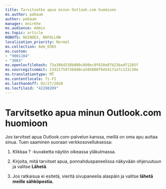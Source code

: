 ```yaml
---
title: Tarvitsetko apua minun Outlook.com huomioon
ms.author: pebaum
author: pebaum
manager: mnirkhe
ms.audience: Admin
ms.topic: article
ROBOTS: NOINDEX, NOFOLLOW
localization_priority: Normal
ms.collection: Adm_O365
ms.custom:
- "9001104"
- "3065"
ms.openlocfilehash: 73a386d338b880c808ec9f620e07b23badf1285f
ms.sourcegitcommit: 23d217597369d0ca585600f9454171e7c133c30e
ms.translationtype: MT
ms.contentlocale: fi-FI
ms.lasthandoff: 02/27/2020
ms.locfileid: "42288209"
---
```

# <a name="need-help-with-my-outlookcom-account"></a>Tarvitsetko apua minun Outlook.com huomioon

Jos tarvitset apua Outlook.com-palvelun kanssa, meillä on oma apu auttaa sinua. Tuen saaminen suoraan verkkosovelluksessa: 

1. Klikkaa ? -kuvaketta näytön oikeassa yläkulmassa. 

2. Kirjoita, mitä tarvitset apua, ponnahduspaneelissa näkyvään ohjeruutuun ja valitse **Lähetä**. 

3. Jos ratkaisua ei esitetä, vieritä sivupaneelia alaspäin ja valitse **lähetä meille sähköpostia.**
